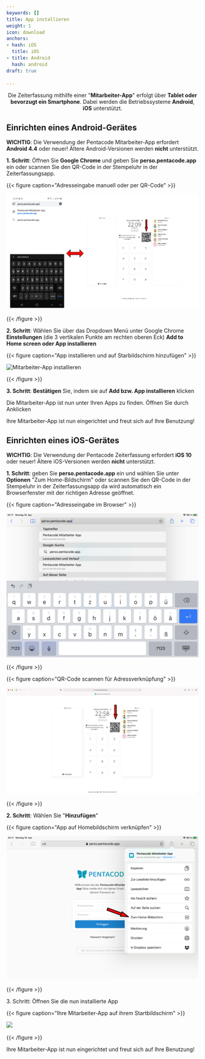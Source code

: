 ```yaml
---
keywords: []
title: App installieren
weight: 1
icon: download
anchors:
- hash: iOS
  title: iOS
- title: Android
  hash: android
draft: true

---
```

<p><center>

Die Zeiterfassung mithilfe einer "**Mitarbeiter-App**" erfolgt über **Tablet oder bevorzugt ein Smartphone**. Dabei werden die Betriebssysteme **Android**, **iOS** unterstützt.

</p></center>

## Einrichten eines Android-Gerätes

**WICHTIG**: Die Verwendung der Pentacode Mitarbeiter-App erfordert **Android 4.4** oder neuer! Ältere Android-Versionen werden **nicht** unterstützt.

**1. Schritt**: Öffnen Sie **Google Chrome** und geben Sie **perso.pentacode.app** ein oder scannen Sie den QR-Code in der Stempeluhr in der Zeiterfassungsapp.

{{< figure caption="Adresseingabe manuell oder per QR-Code" >}}

**![Mitarbeiter-App Installieren](/uploads/handy_tablet_nebeneinander_bsp_app_installieren.png "Adresse eingeben")**

{{< /figure >}}

**2. Schritt**: Wählen Sie über das Dropdown Menü unter Google Chrome **Einstellungen** (die 3 vertikalen Punkte am rechten oberen Eck) **Add to Home screen oder App installieren**

{{< figure caption="App installieren und auf Starbildschirm hinzufügen" >}}

![Mitarbeiter-App installieren](/uploads/app_installieren_ma-app.png "App hinzufügen")

{{< /figure >}}

**3. Schritt**: **Bestätigen** Sie, indem sie auf **Add bzw. App installieren** klicken

Die Mitarbeiter-App ist nun unter Ihren Apps zu finden. Öffnen Sie durch Anklicken

Ihre Mitarbeiter-App ist nun eingerichtet und freut sich auf Ihre Benutzung!

## Einrichten eines iOS-Gerätes

**WICHTIG**: Die Verwendung der Pentacode Zeiterfassung erfordert **iOS 10** oder neuer! Ältere iOS-Versionen werden **nicht** unterstützt.

**1. Schritt**: geben Sie **perso.pentacode.app** ein und wählen Sie unter **Optionen** "Zum Home-Bildschirm" oder scannen Sie den QR-Code in der Stempeluhr in der Zeiterfassungsapp da wird automatisch ein Browserfenster mit der richtigen Adresse geöffnet.

{{< figure caption="Adresseingabe im Browser" >}}

**![](/uploads/safari_adresseingabe_ma-app.png)**

{{< /figure >}}

{{< figure caption="QR-Code scannen für Adressverknüpfung" >}}

**![](/uploads/stempeloberlaeche_mit_browser_safari_mit_qrcode_pfeil.png)**

{{< /figure >}}

**2. Schritt**: Wählen Sie "**Hinzufügen**"

{{< figure caption="App auf Homebildschirm verknüpfen" >}}

![](/uploads/homebildschirm_safari_hinzufugen.png)

{{< /figure >}}

3\. Schritt: Öffnen Sie die nun installierte App

{{< figure caption="Ihre Mitarbeiter-App auf ihrem Startbildschirm" >}}

![](/uploads/foto-19-04-21-02-16-01.png)

{{< /figure >}}

Ihre Mitarbeiter-App ist nun eingerichtet und freut sich auf Ihre Benutzung!